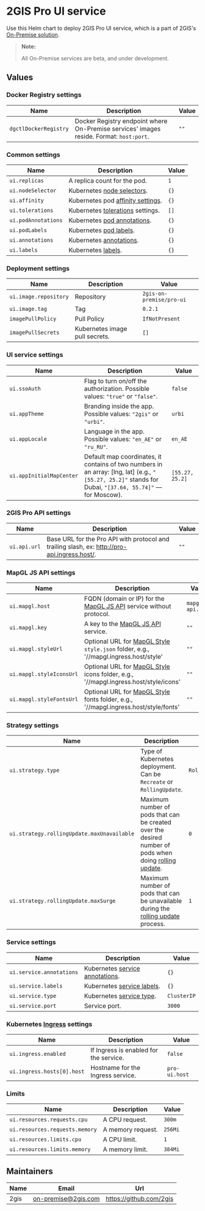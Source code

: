 # 2GIS Pro UI service

Use this Helm chart to deploy 2GIS Pro UI service, which is a part of 2GIS's [On-Premise solution](https://docs.2gis.com/en/on-premise/overview).

> **Note:**
>
> All On-Premise services are beta, and under development.

## Values

### Docker Registry settings

| Name                  | Description                                                                             | Value |
| --------------------- | --------------------------------------------------------------------------------------- | ----- |
| `dgctlDockerRegistry` | Docker Registry endpoint where On-Premise services' images reside. Format: `host:port`. | `""`  |

### Common settings

| Name                | Description                                                                                                                 | Value |
| ------------------- | --------------------------------------------------------------------------------------------------------------------------- | ----- |
| `ui.replicas`       | A replica count for the pod.                                                                                                | `1`   |
| `ui.nodeSelector`   | Kubernetes [node selectors](https://kubernetes.io/docs/concepts/scheduling-eviction/assign-pod-node/#nodeselector).         | `{}`  |
| `ui.affinity`       | Kubernetes pod [affinity settings](https://kubernetes.io/docs/concepts/scheduling-eviction/assign-pod-node/#node-affinity). | `{}`  |
| `ui.tolerations`    | Kubernetes [tolerations](https://kubernetes.io/docs/concepts/scheduling-eviction/taint-and-toleration/) settings.           | `[]`  |
| `ui.podAnnotations` | Kubernetes [pod annotations](https://kubernetes.io/docs/concepts/overview/working-with-objects/annotations/).               | `{}`  |
| `ui.podLabels`      | Kubernetes [pod labels](https://kubernetes.io/docs/concepts/overview/working-with-objects/labels/).                         | `{}`  |
| `ui.annotations`    | Kubernetes [annotations](https://kubernetes.io/docs/concepts/overview/working-with-objects/annotations/).                   | `{}`  |
| `ui.labels`         | Kubernetes [labels](https://kubernetes.io/docs/concepts/overview/working-with-objects/labels/).                             | `{}`  |

### Deployment settings

| Name                  | Description                    | Value                    |
| --------------------- | ------------------------------ | ------------------------ |
| `ui.image.repository` | Repository                     | `2gis-on-premise/pro-ui` |
| `ui.image.tag`        | Tag                            | `0.2.1`                  |
| `imagePullPolicy`     | Pull Policy                    | `IfNotPresent`           |
| `imagePullSecrets`    | Kubernetes image pull secrets. | `[]`                     |

### UI service settings

| Name                     | Description                                                                                                                                              | Value           |
| ------------------------ | -------------------------------------------------------------------------------------------------------------------------------------------------------- | --------------- |
| `ui.ssoAuth`             | Flag to turn on/off the authorization. Possible values: `"true"` or `"false"`.                                                                           | `false`         |
| `ui.appTheme`            | Branding inside the app. Possible values: `"2gis"` or `"urbi"`.                                                                                          | `urbi`          |
| `ui.appLocale`           | Language in the app. Possible values: `"en_AE"` or `"ru_RU"`.                                                                                            | `en_AE`         |
| `ui.appInitialMapCenter` | Default map coordinates, it contains of two numbers in an array: [lng, lat] (e.g., `"[55.27, 25.2]"` stands for Dubai, `"[37.64, 55.74]"` — for Moscow). | `[55.27, 25.2]` |

### 2GIS Pro API settings

| Name         | Description                                                                                  | Value |
| ------------ | -------------------------------------------------------------------------------------------- | ----- |
| `ui.api.url` | Base URL for the Pro API with protocol and trailing slash, ex: http://pro-api.ingress.host/. | `""`  |

### MapGL JS API settings

| Name                     | Description                                                                                                                                   | Value            |
| ------------------------ | --------------------------------------------------------------------------------------------------------------------------------------------- | ---------------- |
| `ui.mapgl.host`          | FQDN (domain or IP) for the [MapGL JS API](https://docs.2gis.com/en/on-premise/map) service without protocol.                                 | `mapgl-api.host` |
| `ui.mapgl.key`           | A key to the [MapGL JS API](https://docs.2gis.com/en/on-premise/map) service.                                                                 | `""`             |
| `ui.mapgl.styleUrl`      | Optional URL for [MapGL Style](https://docs.2gis.com/en/mapgl/styles/overview/editor) `style.json` folder, e.g., '//mapgl.ingress.host/style' | `""`             |
| `ui.mapgl.styleIconsUrl` | Optional URL for [MapGL Style](https://docs.2gis.com/en/mapgl/styles/overview/editor) icons folder, e.g., '//mapgl.ingress.host/style/icons'  | `""`             |
| `ui.mapgl.styleFontsUrl` | Optional URL for [MapGL Style](https://docs.2gis.com/en/mapgl/styles/overview/editor) fonts folder, e.g., '//mapgl.ingress.host/style/fonts'  | `""`             |

### Strategy settings

| Name                                       | Description                                                                                                                                                                                              | Value           |
| ------------------------------------------ | -------------------------------------------------------------------------------------------------------------------------------------------------------------------------------------------------------- | --------------- |
| `ui.strategy.type`                         | Type of Kubernetes deployment. Can be `Recreate` or `RollingUpdate`.                                                                                                                                     | `RollingUpdate` |
| `ui.strategy.rollingUpdate.maxUnavailable` | Maximum number of pods that can be created over the desired number of pods when doing [rolling update](https://kubernetes.io/docs/concepts/workloads/controllers/deployment/#rolling-update-deployment). | `0`             |
| `ui.strategy.rollingUpdate.maxSurge`       | Maximum number of pods that can be unavailable during the [rolling update](https://kubernetes.io/docs/concepts/workloads/controllers/deployment/#rolling-update-deployment) process.                     | `1`             |

### Service settings

| Name                     | Description                                                                                                                    | Value       |
| ------------------------ | ------------------------------------------------------------------------------------------------------------------------------ | ----------- |
| `ui.service.annotations` | Kubernetes [service annotations](https://kubernetes.io/docs/concepts/overview/working-with-objects/annotations/).              | `{}`        |
| `ui.service.labels`      | Kubernetes [service labels](https://kubernetes.io/docs/concepts/overview/working-with-objects/labels/).                        | `{}`        |
| `ui.service.type`        | Kubernetes [service type](https://kubernetes.io/docs/concepts/services-networking/service/#publishing-services-service-types). | `ClusterIP` |
| `ui.service.port`        | Service port.                                                                                                                  | `3000`      |

### Kubernetes [Ingress](https://kubernetes.io/docs/concepts/services-networking/ingress/) settings

| Name                       | Description                            | Value         |
| -------------------------- | -------------------------------------- | ------------- |
| `ui.ingress.enabled`       | If Ingress is enabled for the service. | `false`       |
| `ui.ingress.hosts[0].host` | Hostname for the Ingress service.      | `pro-ui.host` |

### Limits

| Name                           | Description       | Value   |
| ------------------------------ | ----------------- | ------- |
| `ui.resources.requests.cpu`    | A CPU request.    | `300m`  |
| `ui.resources.requests.memory` | A memory request. | `256Mi` |
| `ui.resources.limits.cpu`      | A CPU limit.      | `1`     |
| `ui.resources.limits.memory`   | A memory limit.   | `384Mi` |


## Maintainers

| Name | Email                 | Url                       |
| ---- | --------------------- | ------------------------- |
| 2gis | <on-premise@2gis.com> | <https://github.com/2gis> |
